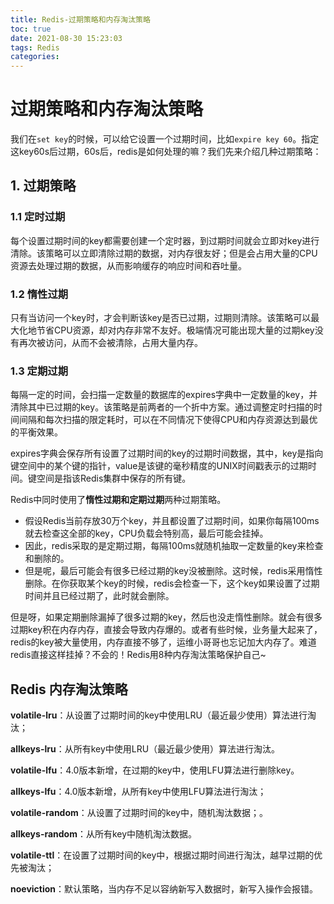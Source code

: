 ```yaml
---
title: Redis-过期策略和内存淘汰策略
toc: true
date: 2021-08-30 15:23:03
tags: Redis
categories:
---
```


# 过期策略和内存淘汰策略

我们在`set key`的时候，可以给它设置一个过期时间，比如`expire key 60`。指定这key60s后过期，60s后，redis是如何处理的嘛？我们先来介绍几种过期策略：

## 1. 过期策略

### 1.1 定时过期

每个设置过期时间的key都需要创建一个定时器，到过期时间就会立即对key进行清除。该策略可以立即清除过期的数据，对内存很友好；但是会占用大量的CPU资源去处理过期的数据，从而影响缓存的响应时间和吞吐量。

### 1.2 惰性过期

只有当访问一个key时，才会判断该key是否已过期，过期则清除。该策略可以最大化地节省CPU资源，却对内存非常不友好。极端情况可能出现大量的过期key没有再次被访问，从而不会被清除，占用大量内存。

### 1.3 定期过期

每隔一定的时间，会扫描一定数量的数据库的expires字典中一定数量的key，并清除其中已过期的key。该策略是前两者的一个折中方案。通过调整定时扫描的时间间隔和每次扫描的限定耗时，可以在不同情况下使得CPU和内存资源达到最优的平衡效果。

expires字典会保存所有设置了过期时间的key的过期时间数据，其中，key是指向键空间中的某个键的指针，value是该键的毫秒精度的UNIX时间戳表示的过期时间。键空间是指该Redis集群中保存的所有键。

Redis中同时使用了**惰性过期和定期过期**两种过期策略。

- 假设Redis当前存放30万个key，并且都设置了过期时间，如果你每隔100ms就去检查这全部的key，CPU负载会特别高，最后可能会挂掉。
- 因此，redis采取的是定期过期，每隔100ms就随机抽取一定数量的key来检查和删除的。
- 但是呢，最后可能会有很多已经过期的key没被删除。这时候，redis采用惰性删除。在你获取某个key的时候，redis会检查一下，这个key如果设置了过期时间并且已经过期了，此时就会删除。

但是呀，如果定期删除漏掉了很多过期的key，然后也没走惰性删除。就会有很多过期key积在内存内存，直接会导致内存爆的。或者有些时候，业务量大起来了，redis的key被大量使用，内存直接不够了，运维小哥哥也忘记加大内存了。难道redis直接这样挂掉？不会的！Redis用8种内存淘汰策略保护自己~

## Redis 内存淘汰策略

**volatile-lru**：从设置了过期时间的key中使用LRU（最近最少使用）算法进行淘汰；

**allkeys-lru**：从所有key中使用LRU（最近最少使用）算法进行淘汰。

**volatile-lfu**：4.0版本新增，在过期的key中，使用LFU算法进行删除key。

**allkeys-lfu**：4.0版本新增，从所有key中使用LFU算法进行淘汰；

**volatile-random**：从设置了过期时间的key中，随机淘汰数据；。

**allkeys-random**：从所有key中随机淘汰数据。

**volatile-ttl**：在设置了过期时间的key中，根据过期时间进行淘汰，越早过期的优先被淘汰；

**noeviction**：默认策略，当内存不足以容纳新写入数据时，新写入操作会报错。

